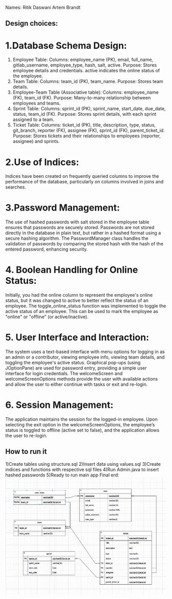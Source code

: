 Names:
    Ritik Daswani
    Artem Brandt

## Design choices: 
# 1.Database Schema Design:
1. Employee Table:
Columns: employee_name (PK), email, full_name, gitlab_username, employee_type, hash, salt, active.
Purpose: Stores employee details and credentials. active indicates the online status of the employee.
2. Team Table:
Columns: team_id (PK), team_name.
Purpose: Stores team details.
3. Employee-Team Table (Associative table):
Columns: employee_name (FK), team_id (FK).
Purpose: Many-to-many relationship between employees and teams.
4. Sprint Table:
Columns: sprint_id (PK), sprint_name, start_date, due_date, status, team_id (FK).
Purpose: Stores sprint details, with each sprint assigned to a team.
5. Ticket Table:
Columns: ticket_id (PK), title, description, type, status, git_branch, reporter (FK), assignee (FK), sprint_id (FK), parent_ticket_id.
Purpose: Stores tickets and their relationships to employees (reporter, assignee) and sprints.

# 2.Use of Indices:
Indices have been created on frequently queried columns to improve the performance of the database, particularly on columns involved in joins and searches.

# 3.Password Management:
The use of hashed passwords with salt stored in the employee table ensures that passwords are securely stored. Passwords are not stored directly in the database in plain text, but rather in a hashed format using a secure hashing algorithm.
The PasswordManager class handles the validation of passwords by comparing the stored hash with the hash of the entered password, enhancing security.

# 4. Boolean Handling for Online Status:
Initially, you had the online column to represent the employee's online status, but it was changed to active to better reflect the status of an employee.
The toggle_online_status function was implemented to toggle the active status of an employee. This can be used to mark the employee as "online" or "offline" (or active/inactive).

# 5. User Interface and Interaction:
The system uses a text-based interface with menu options for logging in as an admin or a contributor, viewing employee info, viewing team details, and toggling the employee's active status.
Graphical pop-ups (using JOptionPane) are used for password entry, providing a simple user interface for login credentials.
The welcomeScreen and welcomeScreenOptions methods provide the user with available actions and allow the user to either continue with tasks or exit and re-login.

# 6. Session Management:
The application maintains the session for the logged-in employee. Upon selecting the exit option in the welcomeScreenOptions, the employee’s status is toggled to offline (active set to false), and the application allows the user to re-login.

## How to run it
1)Create tables using structure.sql
2)Insert data using values.sql
3)Create indices and functions with respective sql files
4)Run Admin.java to insert hashed passwords
5)Ready to run main app
Final erd:
![Final erd](image.png)
